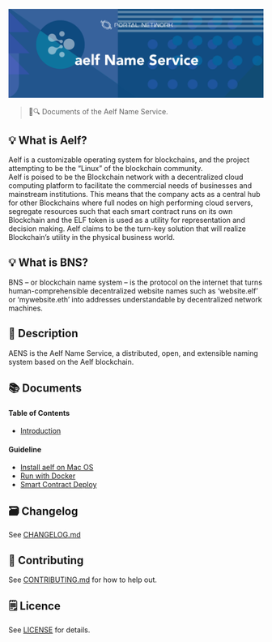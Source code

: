 ![Aelf Name Service](./assets/title.png)

> 📖🔍 Documents of the Aelf Name Service.

## 💡 What is Aelf?
Aelf is a customizable operating system for blockchains, and the project attempting to be the “Linux” of the blockchain community.   
Aelf is poised to be the Blockchain network with a decentralized cloud computing platform to facilitate the commercial needs of businesses and mainstream institutions. This means that the company acts as a central hub for other Blockchains where full nodes on high performing cloud servers, segregate resources such that each smart contract runs on its own Blockchain and the ELF token is used as a utility for representation and decision making. Aelf claims to be the turn-key solution that will realize Blockchain’s utility in the physical business world.

## 💡 What is BNS?
BNS – or blockchain name system – is the protocol on the internet that turns human-comprehensible decentralized website names such as ‘website.elf’ or ‘mywebsite.eth’ into addresses understandable by decentralized network machines.

## 📝 Description

AENS is the Aelf Name Service, a distributed, open, and extensible naming system based on the Aelf blockchain.

## 📚 Documents

#### Table of Contents
- [Introduction](./docs/INTRODUCTION.md)

#### Guideline
- [Install aelf on Mac OS](./docs/INSTALL.md)
- [Run with Docker](./docs/DOCKER.md)
- [Smart Contract Deploy](./docs/SMART_CONTRACT.md)

## 🗃 Changelog
See [CHANGELOG.md](./CHANGELOG.md)

## 📣 Contributing
See [CONTRIBUTING.md](./CONTRIBUTING.md) for how to help out.

## 🗒 Licence
See [LICENSE](./LICENSE) for details.

